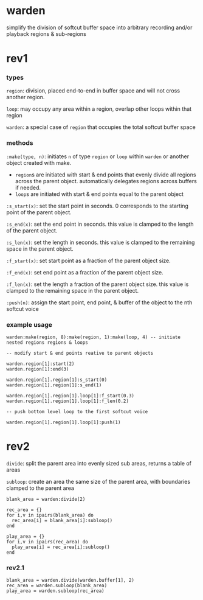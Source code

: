 # warden

simplify the division of softcut buffer space into arbitrary recording and/or playback regions & sub-regions

# rev1

### types

`region`: division, placed end-to-end in buffer space and will not cross another region.

`loop`: may occupy any area within a region, overlap other loops within that region

`warden`: a special case of `region` that occupies the total softcut buffer space

### methods

`:make(type, n)`: initiates `n` of type `region` or `loop` within `warden` or another object created with make. 
  - `region`s are initiated with start & end points that evenly divide all regions across the parent object. automatically delegates regions across buffers if needed.
  - `loop`s are initiated with start & end points equal to the parent object

`:s_start(x)`: set the start point in seconds. 0 corresponds to the starting point of the parent object.

`:s_end(x)`: set the end point in seconds. this value is clamped to the length of the parent object.

`:s_len(x)`: set the length in seconds. this value is clamped to the remaining space in the parent object.

`:f_start(x)`: set start point as a fraction of the parent object size.

`:f_end(x)`: set end point as a fraction of the parent object size.

`:f_len(x)`: set the length a fraction of the parent object size. this value is clamped to the remaining space in the parent object.

`:push(n)`: assign the start point, end point, & buffer of the object to the nth softcut voice

### example usage

```
warden:make(region, 8):make(region, 1):make(loop, 4) -- initiate nested regions regions & loops

-- modify start & end points reative to parent objects

warden.region[1]:start(2)
warden.region[1]:end(3)

warden.region[1].region[1]:s_start(0)
warden.region[1].region[1]:s_end(1)

warden.region[1].region[1].loop[1]:f_start(0.3)
warden.region[1].region[1].loop[1]:f_len(0.2)

-- push bottom level loop to the first softcut voice

warden.region[1].region[1].loop[1]:push(1)

```

# rev2

`divide`: split the parent area into evenly sized sub areas, returns a table of areas

`subloop`: create an area the same size of the parent area, with boundaries clamped to the parent area


```
blank_area = warden:divide(2)

rec_area = {}
for i,v in ipairs(blank_area) do
  rec_area[i] = blank_area[i]:subloop()
end

play_area = {}
for i,v in ipairs(rec_area) do
  play_area[i] = rec_area[i]:subloop()
end
```

### rev2.1

```
blank_area = warden.divide(warden.buffer[1], 2)
rec_area = warden.subloop(blank_area)
play_area = warden.subloop(rec_area)
```

